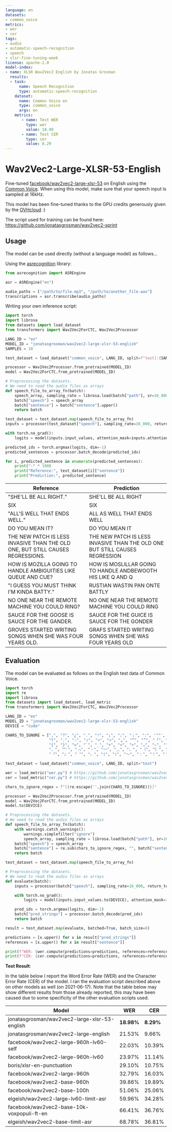 ```yaml
---
language: en
datasets:
- common_voice
metrics:
- wer
- cer
tags:
- audio
- automatic-speech-recognition
- speech
- xlsr-fine-tuning-week
license: apache-2.0
model-index:
- name: XLSR Wav2Vec2 English by Jonatas Grosman
  results:
  - task: 
      name: Speech Recognition
      type: automatic-speech-recognition
    dataset:
      name: Common Voice en
      type: common_voice
      args: en
    metrics:
       - name: Test WER
         type: wer
         value: 18.98
       - name: Test CER
         type: cer
         value: 8.29
---
```


# Wav2Vec2-Large-XLSR-53-English

Fine-tuned [facebook/wav2vec2-large-xlsr-53](https://huggingface.co/facebook/wav2vec2-large-xlsr-53) on English using the [Common Voice](https://huggingface.co/datasets/common_voice).
When using this model, make sure that your speech input is sampled at 16kHz.

This model has been fine-tuned thanks to the GPU credits generously given by the [OVHcloud](https://www.ovhcloud.com/en/public-cloud/ai-training/) :)

The script used for training can be found here: https://github.com/jonatasgrosman/wav2vec2-sprint

## Usage

The model can be used directly (without a language model) as follows...

Using the [asrecognition](https://github.com/jonatasgrosman/asrecognition) library:

```python
from asrecognition import ASREngine

asr = ASREngine("en")

audio_paths = ["/path/to/file.mp3", "/path/to/another_file.wav"]
transcriptions = asr.transcribe(audio_paths)
```

Writing your own inference script:

```python
import torch
import librosa
from datasets import load_dataset
from transformers import Wav2Vec2ForCTC, Wav2Vec2Processor

LANG_ID = "en"
MODEL_ID = "jonatasgrosman/wav2vec2-large-xlsr-53-english"
SAMPLES = 10

test_dataset = load_dataset("common_voice", LANG_ID, split=f"test[:{SAMPLES}]")

processor = Wav2Vec2Processor.from_pretrained(MODEL_ID)
model = Wav2Vec2ForCTC.from_pretrained(MODEL_ID)

# Preprocessing the datasets.
# We need to read the audio files as arrays
def speech_file_to_array_fn(batch):
    speech_array, sampling_rate = librosa.load(batch["path"], sr=16_000)
    batch["speech"] = speech_array
    batch["sentence"] = batch["sentence"].upper()
    return batch

test_dataset = test_dataset.map(speech_file_to_array_fn)
inputs = processor(test_dataset["speech"], sampling_rate=16_000, return_tensors="pt", padding=True)

with torch.no_grad():
    logits = model(inputs.input_values, attention_mask=inputs.attention_mask).logits

predicted_ids = torch.argmax(logits, dim=-1)
predicted_sentences = processor.batch_decode(predicted_ids)

for i, predicted_sentence in enumerate(predicted_sentences):
    print("-" * 100)
    print("Reference:", test_dataset[i]["sentence"])
    print("Prediction:", predicted_sentence)
```

| Reference  | Prediction |
| ------------- | ------------- |
| "SHE'LL BE ALL RIGHT." | SHE'LL BE ALL RIGHT |
| SIX | SIX |
| "ALL'S WELL THAT ENDS WELL." | ALL AS WELL THAT ENDS WELL |
| DO YOU MEAN IT? | DO YOU MEAN IT |
| THE NEW PATCH IS LESS INVASIVE THAN THE OLD ONE, BUT STILL CAUSES REGRESSIONS. | THE NEW PATCH IS LESS INVASIVE THAN THE OLD ONE BUT STILL CAUSES REGRESSION |
| HOW IS MOZILLA GOING TO HANDLE AMBIGUITIES LIKE QUEUE AND CUE? | HOW IS MOSLILLAR GOING TO HANDLE ANDBEWOOTH HIS LIKE Q AND Q |
| "I GUESS YOU MUST THINK I'M KINDA BATTY." | RUSTIAN WASTIN PAN ONTE BATTLY |
| NO ONE NEAR THE REMOTE MACHINE YOU COULD RING? | NO ONE NEAR THE REMOTE MACHINE YOU COULD RING |
| SAUCE FOR THE GOOSE IS SAUCE FOR THE GANDER. | SAUCE FOR THE GUICE IS SAUCE FOR THE GONDER |
| GROVES STARTED WRITING SONGS WHEN SHE WAS FOUR YEARS OLD. | GRAFS STARTED WRITING SONGS WHEN SHE WAS FOUR YEARS OLD |

## Evaluation

The model can be evaluated as follows on the English test data of Common Voice.

```python
import torch
import re
import librosa
from datasets import load_dataset, load_metric
from transformers import Wav2Vec2ForCTC, Wav2Vec2Processor

LANG_ID = "en"
MODEL_ID = "jonatasgrosman/wav2vec2-large-xlsr-53-english"
DEVICE = "cuda"

CHARS_TO_IGNORE = [",", "?", "¿", ".", "!", "¡", ";", "；", ":", '""', "%", '"', "�", "ʿ", "·", "჻", "~", "՞",
                   "؟", "،", "।", "॥", "«", "»", "„", "“", "”", "「", "」", "‘", "’", "《", "》", "(", ")", "[", "]",
                   "{", "}", "=", "`", "_", "+", "<", ">", "…", "–", "°", "´", "ʾ", "‹", "›", "©", "®", "—", "→", "。",
                   "、", "﹂", "﹁", "‧", "～", "﹏", "，", "｛", "｝", "（", "）", "［", "］", "【", "】", "‥", "〽",
                   "『", "』", "〝", "〟", "⟨", "⟩", "〜", "：", "！", "？", "♪", "؛", "/", "\\", "º", "−", "^", "ʻ", "ˆ"]

test_dataset = load_dataset("common_voice", LANG_ID, split="test")

wer = load_metric("wer.py") # https://github.com/jonatasgrosman/wav2vec2-sprint/blob/main/wer.py
cer = load_metric("cer.py") # https://github.com/jonatasgrosman/wav2vec2-sprint/blob/main/cer.py

chars_to_ignore_regex = f"[{re.escape(''.join(CHARS_TO_IGNORE))}]"

processor = Wav2Vec2Processor.from_pretrained(MODEL_ID)
model = Wav2Vec2ForCTC.from_pretrained(MODEL_ID)
model.to(DEVICE)

# Preprocessing the datasets.
# We need to read the audio files as arrays
def speech_file_to_array_fn(batch):
    with warnings.catch_warnings():
        warnings.simplefilter("ignore")
        speech_array, sampling_rate = librosa.load(batch["path"], sr=16_000)
    batch["speech"] = speech_array
    batch["sentence"] = re.sub(chars_to_ignore_regex, "", batch["sentence"]).upper()
    return batch

test_dataset = test_dataset.map(speech_file_to_array_fn)

# Preprocessing the datasets.
# We need to read the audio files as arrays
def evaluate(batch):
    inputs = processor(batch["speech"], sampling_rate=16_000, return_tensors="pt", padding=True)

    with torch.no_grad():
        logits = model(inputs.input_values.to(DEVICE), attention_mask=inputs.attention_mask.to(DEVICE)).logits

    pred_ids = torch.argmax(logits, dim=-1)
    batch["pred_strings"] = processor.batch_decode(pred_ids)
    return batch

result = test_dataset.map(evaluate, batched=True, batch_size=8)

predictions = [x.upper() for x in result["pred_strings"]]
references = [x.upper() for x in result["sentence"]]

print(f"WER: {wer.compute(predictions=predictions, references=references, chunk_size=1000) * 100}")
print(f"CER: {cer.compute(predictions=predictions, references=references, chunk_size=1000) * 100}")
```

**Test Result**:

In the table below I report the Word Error Rate (WER) and the Character Error Rate (CER) of the model. I ran the evaluation script described above on other models as well (on 2021-06-17). Note that the table below may show different results from those already reported, this may have been caused due to some specificity of the other evaluation scripts used.

| Model | WER | CER |
| ------------- | ------------- | ------------- |
| jonatasgrosman/wav2vec2-large-xlsr-53-english | **18.98%** | **8.29%** |
| jonatasgrosman/wav2vec2-large-english | 21.53% | 9.66% |
| facebook/wav2vec2-large-960h-lv60-self | 22.03% | 10.39% |
| facebook/wav2vec2-large-960h-lv60 | 23.97% | 11.14% |
| boris/xlsr-en-punctuation | 29.10% | 10.75% |
| facebook/wav2vec2-large-960h | 32.79% | 16.03% |
| facebook/wav2vec2-base-960h | 39.86% | 19.89% |
| facebook/wav2vec2-base-100h | 51.06% | 25.06% |
| elgeish/wav2vec2-large-lv60-timit-asr | 59.96% | 34.28% |
| facebook/wav2vec2-base-10k-voxpopuli-ft-en | 66.41% | 36.76% |
| elgeish/wav2vec2-base-timit-asr | 68.78% | 36.81% |
